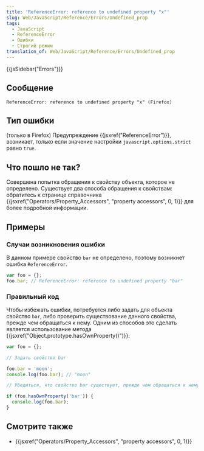 ```yaml
---
title: 'ReferenceError: reference to undefined property "x"'
slug: Web/JavaScript/Reference/Errors/Undefined_prop
tags:
  - JavaScript
  - ReferenceError
  - Ошибки
  - Строгий режим
translation_of: Web/JavaScript/Reference/Errors/Undefined_prop
---
```


{{jsSidebar("Errors")}}

## Сообщение

```
ReferenceError: reference to undefined property "x" (Firefox)
```

## Тип ошибки

(только в Firefox) Предупреждение {{jsxref("ReferenceError")}}, возникает, только если значение настройки `javascript.options.strict` равно `true`.

## Что пошло не так?

Совершена попытка обращения к свойству объекта, которое не определено. Существует два способа обращения к свойствам: обратитесь к странице справочника {{jsxref("Operators/Property_Accessors", "property accessors", 0, 1)}} для более подробной информации.

## Примеры

### Случаи возникновения ошибки

В данном примере свойство `bar` не определено, поэтому возникнет ошибка `ReferenceError`.

```js example-bad
var foo = {};
foo.bar; // ReferenceError: reference to undefined property "bar"
```

### Правильный код

Чтобы избежать ошибки, потребуется либо задать для объекта свойство `bar`, либо проверить существование данного свойства, прежде чем обращаться к нему. Одним из способов это сделать является использование метода {{jsxref("Object.prototype.hasOwnProperty()")}}:

```js example-good
var foo = {};

// Задать свойство bar

foo.bar = 'moon';
console.log(foo.bar); // "moon"

// Убедиться, что свойство bar существует, прежде чем обращаться к нему

if (foo.hasOwnProperty('bar')) {
  console.log(foo.bar);
}
```

## Смотрите также

- {{jsxref("Operators/Property_Accessors", "property accessors", 0, 1)}}
